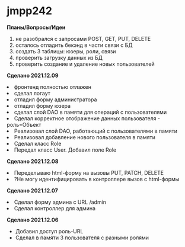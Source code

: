 # jmpp242
**Планы/Вопросы/Идеи**

1. не разобрался с запросами POST, GET, PUT, DELETE
2. осталось отладить бекэнд в части связи с БД
3. создать 3 таблицы: юзеры, роли, связи
4. проверить загрузку данных из БД
5. проверить создание и удаление новых пользователей

**Сделано 2021.12.09**
<li>фронтенд полностью отлажен</li>
<li>сделал логаут</li>
<li>отладил форму администратора</li>
<li>отладил форму юзера</li>
<li>сделал слой DAO в памяти для операций с пользователями</li>
<li>Сделал корректное отображение данных пользователя - роль=Объект</li>
<li>Реализовал слой DAO, работающий с пользователями в памяти</li>
<li>Реализовал добавление нового пользователя в памяти</li>
<li>Сделал класс Role</li>
<li>Передал класс User. Добавил поле Role</li>

**Сделано 2021.12.08**
<li>Переделываю html-форму на вызовы PUT, PATCH, DELETE</li>
<li>?Не могу идентифицировать в контроллере вызов с html-формы</li>


**Сделано 2021.12.07**
<li>Сделал форму админа с URL /admin</li>
<li>Сделал контроллер для админа</li>

**Сделано 2021.12.06**
<ul>
<li>Добавил доступ роль-URL</li>
<li>Сделал в памяти 3 пользователя с разными ролями</li>
</ul>